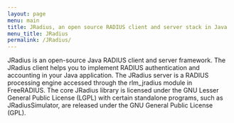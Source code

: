 ```yaml
---
layout: page
menu: main
title: JRadius, an open source RADIUS client and server stack in Java
menu_title: JRadius
permalink: /JRadius/
---
```


JRadius is an open-source Java RADIUS client and server framework. The JRadius
client helps you to implement RADIUS authentication and accounting in your Java
application. The JRadius server is a RADIUS processing engine accessed through
the rlm_jradius module in FreeRADIUS. The core JRadius library is licensed under
the GNU Lesser General Public License (LGPL) with certain standalone programs,
such as JRadiusSimulator, are released under the GNU General Public License
(GPL).
